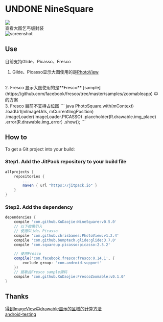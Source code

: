 # UNDONE NineSquare
[![](https://jitpack.io/v/XuDaojie/NineSquare.svg)](https://jitpack.io/#XuDaojie/NineSquare)
<br>
查看大图乞丐版封装<br>
![screenshot](https://github.com/XuDaojie/NineSquare/blob/master/art/NineSquare.gif)

## Use
目前支持Glide、Picasso、Fresco
<br>
1. Gilde、Picasso显示大图使用的是[PhotoView](https://github.com/chrisbanes/PhotoView)
<br>
2. Fresco 显示大图使用的是**Fresco** [sample](https://github.com/facebook/fresco/tree/master/samples/zoomableapp) 中的方案
<br>
3. Fresco 目前不支持占位图
``` java
PhotoSquare.with(mContext)
        .loadUrl(mImageUrls, mCurrentImgPosition)
        .imageLoader(ImageLoader.PICASSO)
        .placeholder(R.drawable.img_place)
        .error(R.drawable.img_error)
        .show();
```

## How to
To get a Git project into your build:
### Step1. Add the JitPack repository to your build file
``` gradle
allprojects {
    repositories {
        ...
        maven { url "https://jitpack.io" }
    }
}
```
### Step2. Add the dependency
``` gradle
dependencies {
    compile 'com.github.XuDaojie:NineSquare:v0.5.0'
    // 以下按需引入
    // 使用Glide、Picasso
    compile 'com.github.chrisbanes:PhotoView:v1.2.4'
    compile 'com.github.bumptech.glide:glide:3.7.0'
    compile 'com.squareup.picasso:picasso:2.5.2'
    
    // 使用Fresco
    compile('com.facebook.fresco:fresco:0.14.1', {
        exclude group: 'com.android.support'
    })
    // 提取自Fresco sample源码
    compile 'com.github.XuDaojie:FrescoZoomable:v0.1.0'
}
```

## Thanks 
[得到ImageView中drawable显示的区域的计算方法](http://www.cnblogs.com/tianzhijiexian/p/4104836.html)
<br>[android-testing](https://github.com/googlesamples/android-testing)